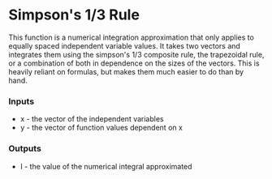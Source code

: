 # Simpson's 1/3 Rule
This function is a numerical integration approximation that only applies to equally spaced independent variable values. It takes two vectors and integrates them using the simpson's 1/3 composite rule, the trapezoidal rule, or a combination of both in dependence on the sizes of the vectors. This is heavily reliant on formulas, but makes them much easier to do than by hand.
### Inputs
* x - the vector of the independent variables
* y - the vector of function values dependent on x
### Outputs
* I - the value of the numerical integral approximated
